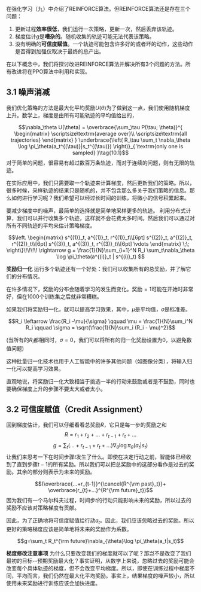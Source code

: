 

在强化学习（九）中介绍了REINFORCE算法。但REINFORCE算法还是存在三个问题：


1. 更新过程**效率很低**，我们运行一次策略，更新一次，然后丢弃该轨迹。
2. 梯度估计$g$是**嘈杂的**。随机收集的轨迹可能无法代表该策略。
3. 没有明确的**可信度赋值**。一个轨迹可能包含许多好的或者坏的动作，这些动作是否得到加强仅取决于最终的总产出。

在以下概念中，我们将探讨改进REINFORCE算法并解决所有3个问题的方法。所有改进将在PPO算法中利用和实现。
## 3.1 噪声消减
我们优化策略的方法是最大化平均奖励$U(\theta)$为了做到这一点，我们使用随机梯度上升。数学上，梯度是由所有可能轨迹的平均值给出的，

$$\nabla_\theta U(\theta) = \overbrace{\sum_\tau P(\tau; \theta)}^{ \begin{matrix} \scriptsize\textrm{average over}\\ \scriptsize\textrm{all trajectories} \end{matrix} } \underbrace{\left( R_\tau \sum_t \nabla_\theta \log \pi_\theta(a_t^{(\tau)}|s_t^{(\tau)}) \right)}_{ \textrm{only one is sampled} }\tag{10.1}$$
对于简单的问题，很容易有超过数百万条轨迹，而对于连续的问题，则有无限的轨迹。

在实际应用中，我们只需要取一个轨迹来计算梯度，然后更新我们的策略。所以，很多时候，采样轨迹的结果只是随机的，并不包含那么多关于我们策略的信息。那么如何进行学习呢？我们希望可以经过长时间的训练，将微小的信号积累起来。

要减少梯度中的噪声，最简单的选择就是简单地采样更多的轨迹。 利用分布式计算，我们可以并行收集多个轨迹，这样就不会花费太多时间。然后我们可以通过对所有不同轨迹的平均来估计策略梯度。



$$\left. \begin{matrix} s^{(1)}_t, a^{(1)}_t, r^{(1)}_t\\[6pt] s^{(2)}_t, a^{(2)}_t, r^{(2)}_t\\[6pt] s^{(3)}_t, a^{(3)}_t, r^{(3)}_t\\[6pt] \vdots \end{matrix} \;\; \right\}\!\!\!\! \rightarrow g = \frac{1}{N}\sum_{i=1}^N R_i \sum_t\nabla_\theta \log \pi_\theta(a^{(i)}_t | s^{(i)}_t) $$

**奖励归一化**
运行多个轨迹还有一个好处：我们可以收集所有的总奖励，并了解它们的分布情况。

在许多情况下，奖励的分布会随着学习的发生而变化。奖励$=1$可能在开始时非常好，但在1000个训练集之后就非常糟糕。

如果我们将奖励归一化，就可以提高学习效果，其中，$\mu$是平均值，$\sigma$是标准差。

$$R_i \leftarrow \frac{R_i -\mu}{\sigma} \qquad \mu = \frac{1}{N}\sum_i^N R_i \qquad \sigma = \sqrt{\frac{1}{N}\sum_i (R_i - \mu)^2}$$

(当所有的$R_i$都相同时，$\sigma=0$，我们可以将所有的归一化奖励设置为0，以避免数值问题)

这种批量归一化技术也用于人工智能中的许多其他问题（如图像分类），将输入归一化可以提高学习效果。

直观地说，将奖励归一化大致相当于挑选一半的行动来鼓励或者是不鼓励，同时也要确保梯度上升的步骤不要太大或者太小。

## 3.2 可信度赋值（Credit Assignment）
回到梯度估计，我们可以仔细看看总奖励$R$，它只是每一步的奖励之和$$R=r_1+r_2+...+r_{t-1}+r_t+...$$
$$g=\sum_t (...+r_{t-1}+r_{t}+...)\nabla_{\theta}\log \pi_\theta(a_t|s_t)$$
让我们来思考一下在时间步骤$t$发生了什么。即使在决定行动之前，智能体已经收到了直到步骤$t-1$的所有奖励。所以我们可以把总奖励中的这部分看作是过去的奖励。其余的部分则表示为未来的奖励。

$$(\overbrace{...+r_{t-1}}^{\cancel{R^{\rm past}_t}}+ \overbrace{r_{t}+...}^{R^{\rm future}_t})$$
因为我们有一个马尔科夫过程，时间步$t$的行动只能影响未来的奖励，所以过去的奖励不应该对策略梯度有贡献。

因此，为了正确地将可信度赋值给行动$a_t$。因此，我们应该忽略过去的奖励。所以更好的策略梯度应该是简单地将未来的奖励作为系数。

$$g=\sum_t R_t^{\rm future}\nabla_{\theta}\log \pi_\theta(a_t|s_t)$$ 

**梯度修改注意事项**
为什么只要改变我们的梯度就可以了呢？那岂不是改变了我们最初的目标--预期奖励最大化？事实证明，从数学上来说，忽略过去的奖励可能会改变每个具体轨迹的梯度，但不会改变平均梯度。所以，即使在训练过程中梯度不同，平均而言，我们仍然在最大化平均奖励。事实上，结果梯度的噪声较小，所以使用未来奖励进行训练应该会加快进度。
